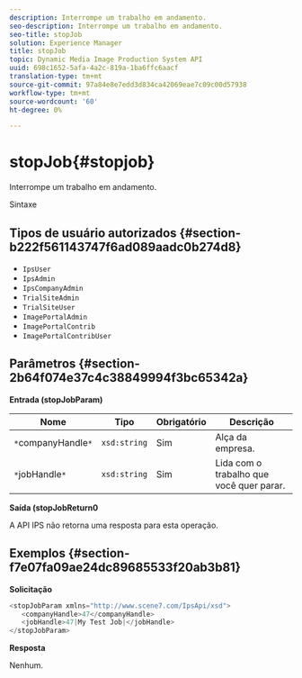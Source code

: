 ```yaml
---
description: Interrompe um trabalho em andamento.
seo-description: Interrompe um trabalho em andamento.
seo-title: stopJob
solution: Experience Manager
title: stopJob
topic: Dynamic Media Image Production System API
uuid: 698c1652-5afa-4a2c-819a-1ba6ffc6aacf
translation-type: tm+mt
source-git-commit: 97a84e8e7edd3d834ca42069eae7c09c00d57938
workflow-type: tm+mt
source-wordcount: '60'
ht-degree: 0%

---
```



# stopJob{#stopjob}

Interrompe um trabalho em andamento.

Sintaxe

## Tipos de usuário autorizados {#section-b222f561143747f6ad089aadc0b274d8}

* `IpsUser`
* `IpsAdmin`
* `IpsCompanyAdmin`
* `TrialSiteAdmin`
* `TrialSiteUser`
* `ImagePortalAdmin`
* `ImagePortalContrib`
* `ImagePortalContribUser`

## Parâmetros {#section-2b64f074e37c4c38849994f3bc65342a}

**Entrada (stopJobParam)**

| Nome | Tipo | Obrigatório | Descrição |
|---|---|---|---|
| `*`companyHandle`*` | `xsd:string` | Sim | Alça da empresa. |
| `*`jobHandle`*` | `xsd:string` | Sim | Lida com o trabalho que você quer parar. |

**Saída (stopJobReturn0**

A API IPS não retorna uma resposta para esta operação.

## Exemplos {#section-f7e07fa09ae24dc89685533f20ab3b81}

**Solicitação**

```java
<stopJobParam xmlns="http://www.scene7.com/IpsApi/xsd">
   <companyHandle>47</companyHandle>
   <jobHandle>47|My Test Job|</jobHandle>
</stopJobParam>
```

**Resposta**

Nenhum.
